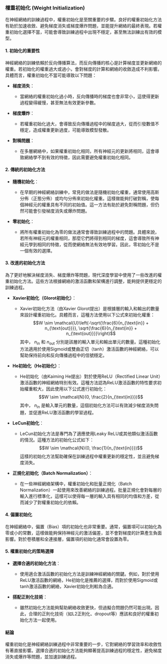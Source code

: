 ### 權重初始化 (Weight Initialization)

在神經網絡的訓練過程中，權重初始化是至關重要的步驟。良好的權重初始化方法有助於加速收斂、避免梯度消失或梯度爆炸問題，並能提升網絡的最終表現。若權重初始化選擇不當，可能會導致訓練過程中出現不穩定，甚至無法訓練出有效的模型。

#### 1. 初始化的重要性

神經網絡的訓練依賴於反向傳播算法，而反向傳播的核心是計算梯度並更新網絡的權重。若初始化的權重過大或過小，會對梯度的計算和網絡的收斂造成不利影響。具體而言，權重初始化不當可能導致以下問題：

- **梯度消失**：
  - 當網絡的權重初始化過小時，反向傳播時的梯度也會非常小，這使得更新過程變得緩慢，甚至無法有效更新參數。
  
- **梯度爆炸**：
  - 若權重初始化過大，會導致反向傳播過程中的梯度過大，從而引發數值不穩定，造成權重更新過度，可能導致模型發散。

- **對稱問題**：
  - 在多層網絡中，如果權重初始化相同，所有神經元的更新將相同，這會導致網絡學不到有效的特徵，因此需要避免權重初始化相同。

#### 2. 傳統的初始化方法

- **隨機初始化**：
  - 在早期的神經網絡訓練中，常見的做法是隨機初始化權重，通常使用高斯分佈（正態分佈）或均勻分佈來初始化權重。這樣做能夠打破對稱，使每個神經元的權重具有不同的初始值。這一方法有助於避免對稱問題，但仍然可能會引發梯度消失或爆炸問題。

- **零初始化**：
  - 將所有權重初始化為零的做法通常會導致訓練過程中的問題。具體來說，若所有神經元的權重相同，那麼它們將得到相同的梯度，這會導致所有神經元學到相同的特徵，從而使網絡無法有效地學習。因此，零初始化不是一個有效的選擇。

#### 3. 改進的初始化方法

為了更好地解決梯度消失、梯度爆炸等問題，現代深度學習中使用了一些改進的權重初始化方法。這些方法根據網絡的激活函數和架構進行調整，能夠提供更穩定的訓練過程。

- **Xavier初始化（Glorot初始化）**：
  - Xavier初始化方法（由Xavier Glorot提出）是根據層的輸入和輸出的數量來設計權重初始化。具體而言，這種方法使用以下公式來初始化權重：
    $$W \sim \mathcal{U}\left(-\sqrt{\frac{6}{n_{\text{in}} + n_{\text{out}}}}, \sqrt{\frac{6}{n_{\text{in}} + n_{\text{out}}}}\right)$$
    其中， $n_{\text{in}}$ 和 $n_{\text{out}}$ 分別是該層的輸入單元和輸出單元的數量。這種初始化方法適用於使用Sigmoid或雙曲正切（tanh）激活函數的神經網絡，可以幫助保持前向和反向傳播過程中的信號穩定。

- **He初始化（He初始化）**：
  - He初始化（由Kaiming He提出）對於使用ReLU（Rectified Linear Unit）激活函數的神經網絡特別有效。這種方法認為ReLU激活函數的特性要求初始權重較大，因此使用以下公式進行初始化：
    $$W \sim \mathcal{N}(0, \frac{2}{n_{\text{in}}})$$
    其中， $n_{\text{in}}$ 是輸入單元的數量，這個初始化方法可以有效減少梯度消失問題，並促進ReLU激活函數的學習過程。

- **LeCun初始化**：
  - LeCun初始化方法是專門為了適應使用Leaky ReLU或其他類似激活函數的情況。這種方法的初始化公式如下：
    $$W \sim \mathcal{N}(0, \frac{1}{n_{\text{in}}})$$
    這樣的初始化方法幫助確保在訓練過程中權重更新的穩定性，並且避免梯度消失。

- **正規化初始化（Batch Normalization）**：
  - 在一些神經網絡架構中，權重初始化和批量正規化（Batch Normalization）一起使用來改善網絡的訓練過程。批量正規化會對每層的輸入進行標準化，這樣可以使得每一層的輸入具有相同的均值和方差，從而減少了對權重初始化的依賴。

#### 4. 偏置初始化

在神經網絡中，偏置（Bias）項的初始化也非常重要。通常，偏置項可以初始化為零或小的常數，這樣做能夠保持神經元的激活偏差，並不會對梯度的計算產生負面影響。對於卷積層和全連接層，偏置項的初始化通常會設置為零。

#### 5. 權重初始化的策略選擇

- **選擇合適的初始化方法**：
  - 使用適合激活函數的初始化方法是訓練神經網絡的關鍵。例如，對於使用ReLU激活函數的網絡，He初始化是推薦的選擇，而對於使用Sigmoid或tanh激活函數的網絡，Xavier初始化則較為合適。

- **搭配正則化技術**：
  - 雖然初始化方法能夠幫助網絡收斂更快，但過擬合問題仍然可能出現。因此，合理的正則化技術（如L2正則化、dropout等）應該和良好的權重初始化方法一起使用。

#### 結論

權重初始化是神經網絡訓練過程中非常重要的一步，它對網絡的學習效率和收斂性有著直接影響。選擇合適的初始化方法能夠顯著提高訓練過程的穩定性，避免梯度消失或爆炸等問題，並加速訓練過程。